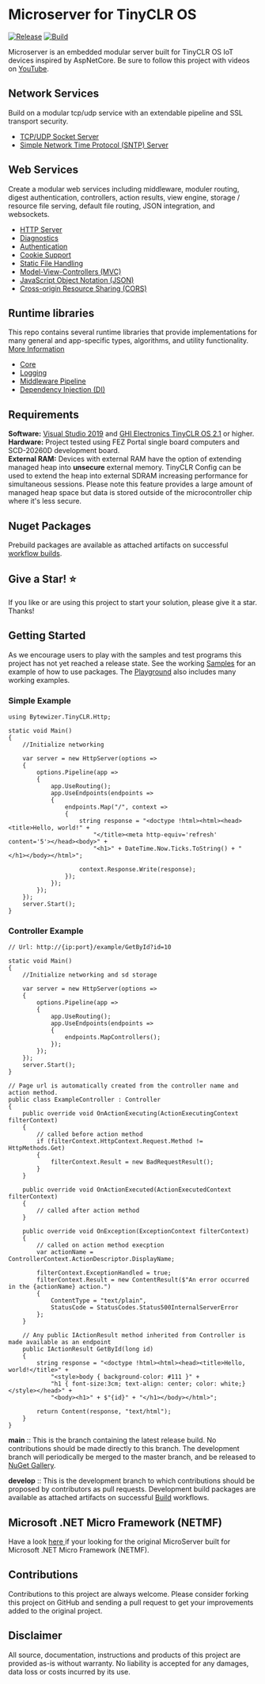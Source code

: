 # Microserver for TinyCLR OS

[![Release](https://github.com/bytewizer/microserver/actions/workflows/release.yml/badge.svg)](https://github.com/bytewizer/microserver/actions/workflows/release.yml)
[![Build](https://github.com/bytewizer/microserver/actions/workflows/actions.yml/badge.svg)](https://github.com/bytewizer/microserver/actions/workflows/actions.yml)

Microserver is an embedded modular server built for TinyCLR OS IoT devices inspired by AspNetCore.  Be sure to follow this project with videos on [YouTube](https://youtu.be/EDGo3NpBOpk).

## Network Services

Build on a modular tcp/udp service with an extendable pipeline and SSL transport security.

* <a href="https://github.com/bytewizer/microserver/tree/develop/src/Bytewizer.TinyCLR.Sockets">TCP/UDP Socket Server</a>
* <a href="https://github.com/bytewizer/microserver/tree/develop/src/Bytewizer.TinyCLR.Sntp">Simple Network Time Protocol (SNTP) Server</a>


## Web Services

Create a modular web services including middleware, moduler routing, digest authentication, controllers, action results, view engine, storage / resource file serving, default file routing, JSON integration, and websockets.

* <a href="https://github.com/bytewizer/microserver/tree/develop/src/Bytewizer.TinyCLR.Http">HTTP Server</a>
* <a href="https://github.com/bytewizer/microserver/tree/develop/src/Bytewizer.TinyCLR.Http.Diagnostics">Diagnostics</a> 
* <a href="https://github.com/bytewizer/microserver/tree/develop/src/Bytewizer.TinyCLR.Http.Authentication">Authentication</a>
* <a href="https://github.com/bytewizer/microserver/tree/develop/src/Bytewizer.TinyCLR.Http.Cookies">Cookie Support</a>
* <a href="https://github.com/bytewizer/microserver/tree/develop/src/Bytewizer.TinyCLR.Http.StaticFiles">Static File Handling</a> 
* <a href="https://github.com/bytewizer/microserver/tree/develop/src/Bytewizer.TinyCLR.Http.Mvc">Model-View-Controllers (MVC)</a> 
* <a href="https://github.com/bytewizer/microserver/tree/develop/src/Bytewizer.TinyCLR.Http.Json">JavaScript Object Notation (JSON)</a>
* <a href="https://github.com/bytewizer/microserver/tree/develop/src/Bytewizer.TinyCLR.Http.Cors">Cross-origin Resource Sharing (CORS)</a>

## Runtime libraries
This repo contains several runtime libraries that provide implementations for many general and app-specific types, algorithms, and utility functionality. <a href="https://github.com/bytewizer/runtime">More Information</a>

* <a href="https://github.com/bytewizer/runtime/tree/develop/src/Bytewizer.TinyCLR.Core">Core</a> 
* <a href="https://github.com/bytewizer/runtime/tree/develop/src/Bytewizer.TinyCLR.Logging">Logging</a> 
* <a href="https://github.com/bytewizer/runtime/tree/develop/src/Bytewizer.TinyCLR.Pipeline">Middleware Pipeline</a> 
* <a href="https://github.com/bytewizer/runtime/tree/develop/src/Bytewizer.TinyCLR.DependencyInjection">Dependency Injection (DI)</a>  

## Requirements

**Software:**  <a href="https://visualstudio.microsoft.com/downloads/">Visual Studio 2019</a> and <a href="https://www.ghielectronics.com/">GHI Electronics TinyCLR OS 2.1</a> or higher.  
**Hardware:** Project tested using FEZ Portal single board computers and SCD-20260D development board.  
**External RAM:** Devices with external RAM have the option of extending managed heap into **unsecure** external memory. TinyCLR Config can be used to extend the heap into external SDRAM increasing performance for simultaneous sessions. Please note this feature provides a large amount of managed heap space but data is stored outside of the microcontroller chip where it's less secure.

## Nuget Packages
Prebuild packages are available as attached artifacts on successful [workflow builds](https://github.com/bytewizer/microserver/actions).

## Give a Star! :star:

If you like or are using this project to start your solution, please give it a star. Thanks!

## Getting Started

As we encourage users to play with the samples and test programs this project has not yet reached a release state. See the working [Samples](https://github.com/bytewizer/microserver/tree/master/samples) for an example of how to use packages. The [Playground](https://github.com/bytewizer/microserver/tree/master/playground) also includes many working examples.

### Simple Example

```CSharp
using Bytewizer.TinyCLR.Http;

static void Main()
{
    //Initialize networking

    var server = new HttpServer(options =>
    {
        options.Pipeline(app =>
        {
            app.UseRouting();
            app.UseEndpoints(endpoints =>
            {
                endpoints.Map("/", context =>
                {
                    string response = "<doctype !html><html><head><title>Hello, world!" +
                        "</title><meta http-equiv='refresh' content='5'></head><body>" +
                        "<h1>" + DateTime.Now.Ticks.ToString() + "</h1></body></html>";

                    context.Response.Write(response);
                });
            });
        });
    });
    server.Start();
}
```

### Controller Example

```CSharp
// Url: http://{ip:port}/example/GetById?id=10

static void Main()
{
    //Initialize networking and sd storage

    var server = new HttpServer(options =>
    {
        options.Pipeline(app =>
        {
            app.UseRouting();
            app.UseEndpoints(endpoints =>
            {
                endpoints.MapControllers(); 
            });
        });
    });
    server.Start();
}

// Page url is automatically created from the controller name and action method.  
public class ExampleController : Controller
{
    public override void OnActionExecuting(ActionExecutingContext filterContext)
    {
        // called before action method
        if (filterContext.HttpContext.Request.Method != HttpMethods.Get)
        {
            filterContext.Result = new BadRequestResult();
        }
    }

    public override void OnActionExecuted(ActionExecutedContext filterContext)
    {
        // called after action method
    }

    public override void OnException(ExceptionContext filterContext)
    {
        // called on action method execption
        var actionName = ControllerContext.ActionDescriptor.DisplayName;
        
        filterContext.ExceptionHandled = true;
        filterContext.Result = new ContentResult($"An error occurred in the {actionName} action.")
        {
            ContentType = "text/plain",
            StatusCode = StatusCodes.Status500InternalServerError
        };
    }

    // Any public IActionResult method inherited from Controller is made available as an endpoint
    public IActionResult GetById(long id)
    {
        string response = "<doctype !html><html><head><title>Hello, world!</title>" +
            "<style>body { background-color: #111 }" +
            "h1 { font-size:3cm; text-align: center; color: white;}</style></head>" +
            "<body><h1>" + $"{id}" + "</h1></body></html>";

        return Content(response, "text/html");
    }
}
```

**main** :: This is the branch containing the latest release build. No contributions should be made directly to this branch. The development branch will periodically be merged to the master branch, and be released to [NuGet Gallery](https://www.nuget.org).

**develop** :: This is the development branch to which contributions should be proposed by contributors as pull requests. Development build packages are available as attached artifacts on successful [Build](https://github.com/bytewizer/microserver/actions/workflows/actions.yml) workflows.

## Microsoft .NET Micro Framework (NETMF)

Have a look <a href="https://github.com/bytewizer/microserver/releases/tag/v1.1.0"> here </a> if your looking for the original MicroServer built for Microsoft .NET Micro Framework (NETMF).

## Contributions

Contributions to this project are always welcome. Please consider forking this project on GitHub and sending a pull request to get your improvements added to the original project.

## Disclaimer

All source, documentation, instructions and products of this project are provided as-is without warranty. No liability is accepted for any damages, data loss or costs incurred by its use.